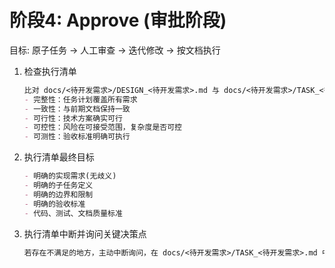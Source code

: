 # 阶段4: Approve (审批阶段)

目标: 原子任务 → 人工审查 → 迭代修改 → 按文档执行

1. 检查执行清单

    ```md
    比对 docs/<待开发需求>/DESIGN_<待开发需求>.md 与 docs/<待开发需求>/TASK_<待开发需求>.md，确保拆分的原子任务满足：
    - 完整性：任务计划覆盖所有需求
    - 一致性：与前期文档保持一致
    - 可行性：技术方案确实可行
    - 可控性：风险在可接受范围，复杂度是否可控
    - 可测性：验收标准明确可执行
    ```

2. 执行清单最终目标

    ```md
    - 明确的实现需求(无歧义)
    - 明确的子任务定义
    - 明确的边界和限制
    - 明确的验收标准
    - 代码、测试、文档质量标准
    ```

3. 执行清单中断并询问关键决策点

    ```md
    若存在不满足的地方，主动中断询问，在 docs/<待开发需求>/TASK_<待开发需求>.md 中进行修改，直到满足执行清单最终目标
    ```
